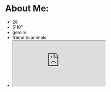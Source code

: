 # About Me:
- 28
- 5'10"
- gemini
- friend to animals
- <iframe src="https://www.ala.org/news/sites/ala.org.news/files/news/pressreleaseimages/Satten-Lopez_Spectrum%2021.jpeg" title="pic of me, 2021"></iframe>
